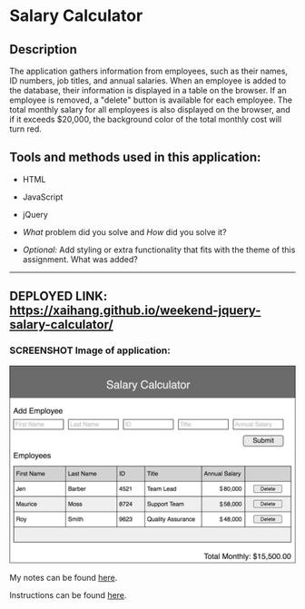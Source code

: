 
# Salary Calculator

## Description

The application gathers information from employees, such as their names, ID numbers, job titles, and annual salaries. When an employee is added to the database, their information is displayed in a table on the browser. If an employee is removed, a "delete" button is available for each employee. The total monthly salary for all employees is also displayed on the browser, and if it exceeds $20,000, the background color of the total monthly cost will turn red. 


## Tools and methods used in this application:
* HTML
* JavaScript
* jQuery 

*  *What* problem did you solve and *How* did you solve it?


* *Optional:*
Add styling or extra functionality that fits with the theme of this assignment. What was added? 


-----------
## DEPLOYED LINK: https://xaihang.github.io/weekend-jquery-salary-calculator/


### SCREENSHOT Image of application: 
![todo list app demo image](./salary-calc-wireframe.png)


My notes can be found [here](https://github.com/xaihang/weekend-jquery-salary-calculator/blob/main/note.txt).

Instructions can be found [here](https://github.com/xaihang/weekend-jquery-salary-calculator/blob/main/INSTRUCTIONS.md).